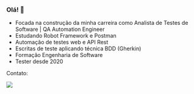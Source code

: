 ### Olá! 👋

<!--
**raquelcarlu/raquelcarlu** is a ✨ _special_ ✨ repository because its `README.md` (this file) appears on your GitHub profile.-->

- Focada na construção da minha carreira como Analista de Testes de Software | QA Automation Engineer
- Estudando Robot Framework e Postman
- Automação de testes web e API Rest
- Escritas de teste aplicando técnica BDD (Gherkin)
- Formação Engenharia de Software
- Tester desde 2020

Contato:
<div>
    <a href="https://www.linkedin.com/in/raquel-carneiro-lucio/" target="_blank"><img src="https://img.shields.io/badge/-LinkedIn-%230077B5?style=for-the-badge&logo=linkedin&logoColor=white" target="_blank"></a> 
</div>
